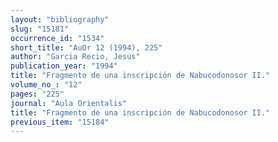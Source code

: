```yaml
---
layout: "bibliography"
slug: "15181"
occurrence_id: "1534"
short_title: "AuOr 12 (1994), 225"
author: "Garcia Recio, Jesús"
publication_year: "1994"
title: "Fragmento de una inscripción de Nabucodonosor II."
volume_no_: "12"
pages: "225"
journal: "Aula Orientalis"
title: "Fragmento de una inscripción de Nabucodonosor II."
previous_item: "15184"
---
```

